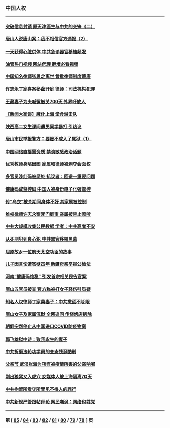 ### 中国人权
---
#### [突破信息封锁 原天津医生与中共的交锋（二）](../../pages/ncid278/n13767437.md?06262045) 
#### [唐山人说唐山案：我不相信官方通报（2）](../../pages/ncid278/n13766155.md?06262045) 
#### [一天获得心脏供体 中共急诊器官移植频发](../../pages/ncid278/n13764689.md?06262045) 
#### [油管热门视频 网站代理 翻墙必看视频](http://209.222.30.114:81/youtube.html?06262045)
#### [中国知名律师张思之离世 曾批律师制度荒唐](../../pages/ncid278/n13767199.md?06262045) 
#### [许志永丁家喜案秘密开庭 律师：司法机构犯罪](../../pages/ncid278/n13766929.md?06262045) 
#### [王藏妻子为夫喊冤被关700天 外界吁放人](../../pages/ncid278/n13766806.md?06262045) 
#### [【新闻大家谈】魔化上海 堂食游击队](../../pages/ncid278/n13766703.md?06262045) 
#### [陕西高二女生课间遭男同学暴打 引热议](../../pages/ncid278/n13766529.md?06262045) 
#### [唐山市民举报警方：要账不成入了冤狱（1）](../../pages/ncid278/n13766150.md?06262045) 
#### [中国网络直播需资质 禁谈敏感政治话题](../../pages/ncid278/n13766108.md?06262045) 
#### [优秀教师身陷囹圄 家属和律师被剥夺会面权](../../pages/ncid278/n13765832.md?06262045) 
#### [多官员涉红码被惩处 抗议者：回避一重要问题](../../pages/ncid278/n13766067.md?06262045) 
#### [健康码成监控码 中国人被身份电子化强管控](../../pages/ncid278/n13766021.md?06262045) 
#### [传“乌衣”被关期间身体不好 其家属被控制](../../pages/ncid278/n13765751.md?06262045) 
#### [维权律师许志永案闭门庭审 亲属被禁止旁听](../../pages/ncid278/n13765753.md?06262045) 
#### [中共大规模收集公民数据 学者：中共高度不安](../../pages/ncid278/n13765391.md?06262045) 
#### [从死刑犯到良心犯 中共器官移植黑幕](../../pages/ncid278/n13764669.md?06262045) 
#### [屈原故乡一位航天太空功臣的故事](../../pages/ncid278/n13764742.md?06262045) 
#### [儿子因言论遭冤狱四年 新疆母亲举报公检法](../../pages/ncid278/n13764718.md?06262045) 
#### [河南“健康码维稳” 引发首宗相关民告官案](../../pages/ncid278/n13764002.md?06262045) 
#### [唐山五官员被查 官方称被打女子轻伤引质疑](../../pages/ncid278/n13763907.md?06262045) 
#### [知名人权律师丁家喜妻子：中共撒谎不眨眼](../../pages/ncid278/n13763758.md?06262045) 
#### [唐山女子及家属沉默 全网追问 传烧烤店拆除](../../pages/ncid278/n13763578.md?06262045) 
#### [朝鲜突然停止从中国进口COVID防疫物资](../../pages/ncid278/n13763465.md?06262045) 
#### [郭飞雄狱中诗：致我永生的妻子](../../pages/ncid278/n13763350.md?06262045) 
#### [中共折磨法轮功学员的变态残忍酷刑](../../pages/ncid278/n13762772.md?06262045) 
#### [父亲节 武汉张海为所有被疫情所害的父亲呐喊](../../pages/ncid278/n13762770.md?06262045) 
#### [刚出狼窝又入虎穴 女媒体人被上海隔离70天](../../pages/ncid278/n13762308.md?06262045) 
#### [中共拘留所看守所里见不得人的罪行](../../pages/ncid278/n13761656.md?06262045) 
#### [中共新规严管跟帖评论 网民嘲讽：网络也姓党](../../pages/ncid278/n13762276.md?06262045) 

---
#### 第 [ [85](./85.md?06262045) / [84](./84.md?06262045) / [83](./83.md?06262045) / [82](./82.md?06262045) / [81](./81.md?06262045) / [80](./80.md?06262045) / [79](./79.md?06262045) / [78](./78.md?06262045) ] 页
